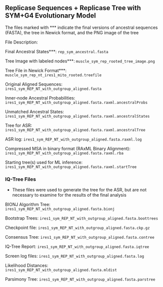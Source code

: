 ## Replicase Sequences + Replicase Tree with SYM+G4 Evolutionary Model ## 

The files marked with *** indicate the final versions of ancestral sequences (FASTA), the tree in Newick format, and the PNG image of the tree

File Description: 

Final Ancestral States***: `rep_sym_ancestral.fasta`

Tree Image with labeled nodes***: `muscle_sym_rep_rooted_tree_image.png`

Tree File in Newick Format***: `muscle_sym_rep_nt_ires1_mito_rooted.treefile`

Original Aligned Sequences: `ires1_sym_REP_NT_with_outgroup_aligned.fasta`

Inner-node Ancestral Probabilities: `ires1_sym_REP_NT_with_outgroup_aligned.fasta.raxml.ancestralProbs`

Unmatched Ancestral States: `ires1_sym_REP_NT_with_outgroup_aligned.fasta.raxml.ancestralStates`

Tree for ASR: `ires1_sym_REP_NT_with_outgroup_aligned.fasta.raxml.ancestralTree`

ASR log: `ires1_sym_REP_NT_with_outgroup_aligned.fasta.raxml.log`

Compressed MSA in binary format (RAxML Binary Alignment): `ires1_sym_REP_NT_with_outgroup_aligned.fasta.raxml.rba`

Starting tree(s) used for ML inference: `ires1_sym_REP_NT_with_outgroup_aligned.fasta.raxml.startTree`


### IQ-Tree Files ###

- These files were used to generate the tree for the ASR, but are not necessary to examine for the results of the final analysis

BIONJ Algorithm Tree: `ires1_sym_REP_NT_with_outgroup_aligned.fasta.bionj`

Bootstrap Trees: `ires1_sym_REP_NT_with_outgroup_aligned.fasta.boottrees`

Checkpoint file: `ires1_sym_REP_NT_with_outgroup_aligned.fasta.ckp.gz`

Consensus Tree: `ires1_sym_REP_NT_with_outgroup_aligned.fasta.contree`

IQ-Tree Report: `ires1_sym_REP_NT_with_outgroup_aligned.fasta.iqtree`

Screen log files: `ires1_sym_REP_NT_with_outgroup_aligned.fasta.log`

Likelihood Distances: `ires1_sym_REP_NT_with_outgroup_aligned.fasta.mldist`

Parsimony Tree: `ires1_sym_REP_NT_with_outgroup_aligned.fasta.parstree`






